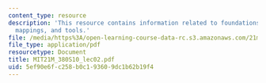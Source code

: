 ```yaml
---
content_type: resource
description: 'This resource contains information related to foundations: musical parameters,
  mappings, and tools.'
file: /media/https%3A/open-learning-course-data-rc.s3.amazonaws.com/21m-380-music-and-technology-algorithmic-and-generative-music-spring-2010/5ef90e6fc258b0c193609dc1b62b19f4_MIT21M_380S10_lec02.pdf
file_type: application/pdf
resourcetype: Document
title: MIT21M_380S10_lec02.pdf
uid: 5ef90e6f-c258-b0c1-9360-9dc1b62b19f4
---
```

